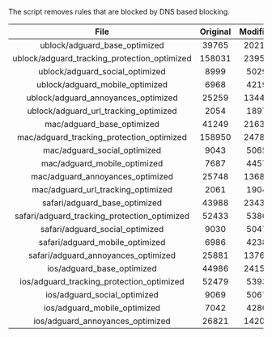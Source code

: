 The script removes rules that are blocked by DNS based blocking.


| File | Original | Modified |
|:----:|:-----:|:-----:|
| ublock/adguard_base_optimized | 39765 | 20212 |
| ublock/adguard_tracking_protection_optimized | 158031 | 23956 |
| ublock/adguard_social_optimized | 8999 | 5029 |
| ublock/adguard_mobile_optimized | 6968 | 4219 |
| ublock/adguard_annoyances_optimized | 25259 | 13440 |
| ublock/adguard_url_tracking_optimized | 2054 | 1897 |
| mac/adguard_base_optimized | 41249 | 21639 |
| mac/adguard_tracking_protection_optimized | 158950 | 24783 |
| mac/adguard_social_optimized | 9043 | 5065 |
| mac/adguard_mobile_optimized | 7687 | 4457 |
| mac/adguard_annoyances_optimized | 25748 | 13688 |
| mac/adguard_url_tracking_optimized | 2061 | 1904 |
| safari/adguard_base_optimized | 43988 | 23435 |
| safari/adguard_tracking_protection_optimized | 52433 | 5386 |
| safari/adguard_social_optimized | 9030 | 5047 |
| safari/adguard_mobile_optimized | 6986 | 4238 |
| safari/adguard_annoyances_optimized | 25881 | 13764 |
| ios/adguard_base_optimized | 44986 | 24157 |
| ios/adguard_tracking_protection_optimized | 52479 | 5393 |
| ios/adguard_social_optimized | 9069 | 5067 |
| ios/adguard_mobile_optimized | 7042 | 4280 |
| ios/adguard_annoyances_optimized | 26821 | 14206 |